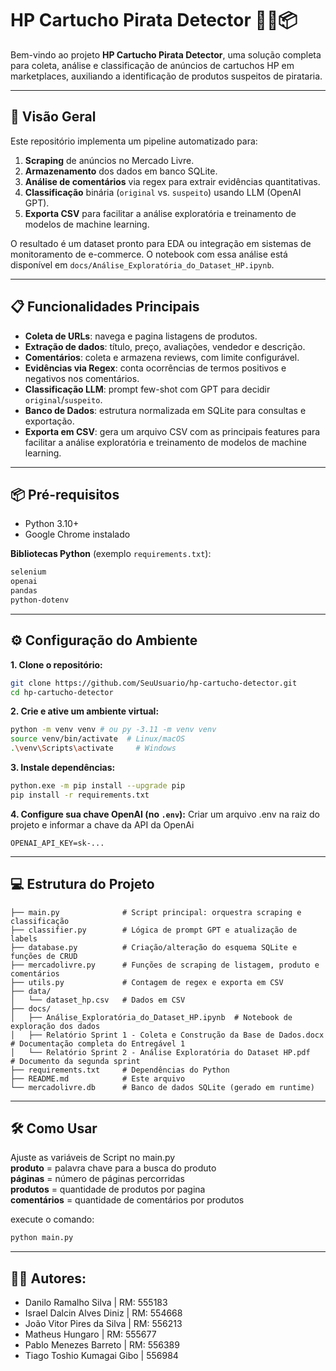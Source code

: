 # HP Cartucho Pirata Detector 🕵️‍♂️📦

Bem-vindo ao projeto **HP Cartucho Pirata Detector**, uma solução completa para coleta, análise e classificação de anúncios de cartuchos HP em marketplaces, auxiliando a identificação de produtos suspeitos de pirataria.

---

## 🚀 Visão Geral

Este repositório implementa um pipeline automatizado para:

1. **Scraping** de anúncios no Mercado Livre.
2. **Armazenamento** dos dados em banco SQLite.
3. **Análise de comentários** via regex para extrair evidências quantitativas.
4. **Classificação** binária (`original` vs. `suspeito`) usando LLM (OpenAI GPT).  
5. **Exporta CSV** para facilitar a análise exploratória e treinamento de modelos de machine learning.

O resultado é um dataset pronto para EDA ou integração em sistemas de monitoramento de e-commerce. O notebook com essa análise está disponível em `docs/Análise_Exploratória_do_Dataset_HP.ipynb`.

---

## 📋 Funcionalidades Principais

- **Coleta de URLs**: navega e pagina listagens de produtos.
- **Extração de dados**: título, preço, avaliações, vendedor e descrição.
- **Comentários**: coleta e armazena reviews, com limite configurável.
- **Evidências via Regex**: conta ocorrências de termos positivos e negativos nos comentários.
- **Classificação LLM**: prompt few-shot com GPT para decidir `original`/`suspeito`.
- **Banco de Dados**: estrutura normalizada em SQLite para consultas e exportação.
- **Exporta em CSV**: gera um arquivo CSV com as principais features para facilitar a análise exploratória e treinamento de modelos de machine learning.
---

## 📦 Pré-requisitos

- Python 3.10+  
- Google Chrome instalado

**Bibliotecas Python** (exemplo `requirements.txt`):
```txt
selenium
openai
pandas
python-dotenv
```
---

## ⚙️ Configuração do Ambiente

**1. Clone o repositório:**
```bash
git clone https://github.com/SeuUsuario/hp-cartucho-detector.git
cd hp-cartucho-detector
```
**2. Crie e ative um ambiente virtual:**
```bash
python -m venv venv # ou py -3.11 -m venv venv 
source venv/bin/activate  # Linux/macOS
.\venv\Scripts\activate     # Windows
```
**3. Instale dependências:**
```bash
python.exe -m pip install --upgrade pip
pip install -r requirements.txt
```
**4. Configure sua chave OpenAI (no `.env`):**
Criar um arquivo .env na raiz do projeto e informar a chave da API da OpenAi
```env
OPENAI_API_KEY=sk-...
```

---

## 💻 Estrutura do Projeto

```
├── main.py              # Script principal: orquestra scraping e classificação
├── classifier.py        # Lógica de prompt GPT e atualização de labels
├── database.py          # Criação/alteração do esquema SQLite e funções de CRUD
├── mercadolivre.py      # Funções de scraping de listagem, produto e comentários
├── utils.py             # Contagem de regex e exporta em CSV
├── data/
│   └── dataset_hp.csv   # Dados em CSV
├── docs/
│   ├── Análise_Exploratória_do_Dataset_HP.ipynb  # Notebook de exploração dos dados
│   ├── Relatório Sprint 1 - Coleta e Construção da Base de Dados.docx  # Documentação completa do Entregável 1
│   └── Relatório Sprint 2 - Análise Exploratória do Dataset HP.pdf      # Documento da segunda sprint
├── requirements.txt     # Dependências do Python
├── README.md            # Este arquivo
└── mercadolivre.db      # Banco de dados SQLite (gerado em runtime)
```

---

## 🛠️ Como Usar

Ajuste as variáveis de Script no main.py   
**produto** = palavra chave para a busca do produto   
**páginas** = número de páginas percorridas   
**produtos** = quantidade de produtos por pagina   
**comentários** = quantidade de comentários por produtos   

execute o comando:
```bash
python main.py
```
---

## 👨‍🏫 Autores:
- Danilo Ramalho Silva | RM: 555183
- Israel Dalcin Alves Diniz | RM: 554668
- João Vitor Pires da Silva | RM: 556213
- Matheus Hungaro | RM: 555677
- Pablo Menezes Barreto | RM: 556389
- Tiago Toshio Kumagai Gibo | 556984